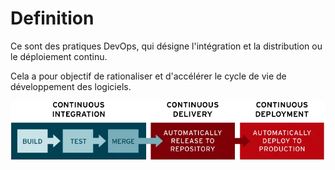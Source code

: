 # Definition

Ce sont des pratiques DevOps, qui désigne l'intégration et la distribution ou le déploiement continu.

Cela a pour objectif de rationaliser et d'accélérer le cycle de vie de développement des logiciels.

![CI/CD schema](images/schema_cicd.png) 
